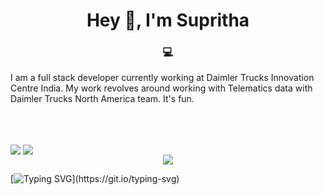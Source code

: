 <h1 align="center">Hey 👋, I'm Supritha</h1>
<h3 align="center">💻</h3>

<p>I am a full stack developer currently working at Daimler Trucks Innovation Centre India. My work revolves around working with Telematics data with Daimler Trucks North America team. It's fun. </p>

<br></br>
<div display='flex' justify-content='space-between'>
  <span>
    <img align="center" src="https://github-readme-stats.vercel.app/api?username=shwetaps605&show_icons=true&theme=radical&hide_border=true" />
  </span>

  <span>
    <img align="center" src="http://github-readme-streak-stats.herokuapp.com?user=shwetaps605&theme=radical&hide_border=true&date_format=M%20j%5B%2C%20Y%5D" />
  </span>
</div>

<div></div>

<div align='center'>
 <img src='https://github-readme-stats.vercel.app/api/top-langs/?username=shwetaps605&layout=compact&theme=radical&hide_border=true'/>
</div>

[![Typing SVG](https://readme-typing-svg.herokuapp.com?color=%232AF7A9&center=true&lines=Always+open+for+collaborations+!)](https://git.io/typing-svg)



<!-- <p> 
 <a href="https://twitter.com/OyeRoyy"> 
  <img src="https://img.shields.io/twitter/url/https/twitter.com/OyeRoyy.svg?style=social&label=Follow%20%40OyeRoyy" /> 
 </a> 
</p> 


<br></br>
[![Linkedin Badge](https://img.shields.io/badge/LinkedIn-0077B5?style=for-the-badge&logo=linkedin&logoColor=white&&link=https://www.linkedin.com/in/vividharawat/)](https://www.linkedin.com/in/vividharawat/)
[![Gmail Badge](https://img.shields.io/badge/Gmail-D14836?style=for-the-badge&logo=gmail&logoColor=white&link=mailto:rvividha@gmail.com)](mailto:shwetaroy305@gmail.com)
 -->

 
